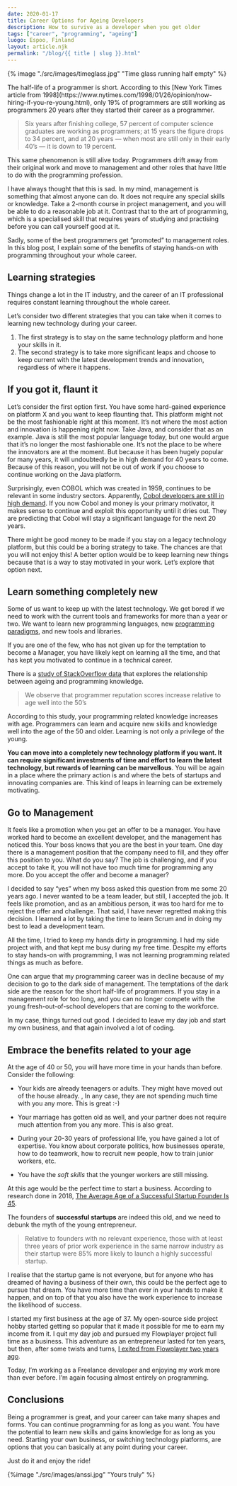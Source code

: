 ```yaml
---
date: 2020-01-17
title: Career Options for Ageing Developers
description: How to survive as a developer when you get older
tags: ["career", "programming", "ageing"]
luogo: Espoo, Finland
layout: article.njk
permalink: "/blog/{{ title | slug }}.html"
---
```


{% image "./src/images/timeglass.jpg" "Time glass running half empty" %}

<div class="lead">
The half-life of a programmer is short. According to this [New York Times article from 1998](https://www.nytimes.com/1998/01/26/opinion/now-hiring-if-you-re-young.html), only 19% of programmers are still working as programmers 20 years after they started their career as a programmer.</div>

>Six years after finishing college, 57 percent of computer science graduates are working as programmers; at 15 years the figure drops to 34 percent, and at 20 years — when most are still only in their early 40’s — it is down to 19 percent.

This same phenomenon is still alive today. Programmers drift away from their original work and move to management and other roles that have little to do with the programming profession.

I have always thought that this is sad. In my mind, management is something that almost anyone can do. It does not require any special skills or knowledge. Take a 2-month course in project management, and you will be able to do a reasonable job at it. Contrast that to the art of programming, which is a specialised skill that requires years of studying and practising before you can call yourself good at it.

Sadly, some of the best programmers get “promoted” to management roles. In this blog post, I explain some of the benefits of staying hands-on with programming throughout your whole career.

## Learning strategies

Things change a lot in the IT industry, and the career of an IT professional requires constant learning throughout the whole career.

Let’s consider two different strategies that you can take when it comes to learning new technology during your career.

1. The first strategy is to stay on the same technology platform and hone your skills in it.
2. The second strategy is to take more significant leaps and choose to keep current with the latest development trends and innovation, regardless of where it happens.

## If you got it, flaunt it

Let’s consider the first option first. You have some hard-gained experience on platform X and you want to keep flaunting that. This platform might not be the most fashionable right at this moment. It’s not where the most action and innovation is happening right now. Take Java, and consider that as an example. Java is still the most popular language today, but one would argue that it’s no longer the most fashionable one. It’s not the place to be where the innovators are at the moment. But because it has been hugely popular for many years, it will undoubtedly be in high demand for 40 years to come. Because of this reason, you will not be out of work if you choose to continue working on the Java platform.

Surprisingly, even COBOL which was created in 1959, continues to be relevant in some industry sectors. Apparently, [Cobol developers are still in high demand](https://www.iceuro.com/cobol-programmers-in-demand). If you now Cobol and money is your primary motivator, it makes sense to continue and exploit this opportunity until it dries out. They are predicting that Cobol will stay a significant language for the next 20 years.

There might be good money to be made if you stay on a legacy technology platform, but this could be a boring strategy to take. The chances are that you will not enjoy this! A better option would be to keep learning new things because that is a way to stay motivated in your work. Let’s explore that option next.

## Learn something completely new

Some of us want to keep up with the latest technology. We get bored if we need to work with the current tools and frameworks for more than a year or two. We want to learn new programming languages, new [programming paradigms](/post/learning-fp), and new tools and libraries.

If you are one of the few, who has not given up for the temptation to become a Manager, you have likely kept on learning all the time, and that has kept you motivated to continue in a technical career.

There is a [study of StackOverflow data](https://people.engr.ncsu.edu/ermurph3/papers/msr13.pdf) that explores the relationship between ageing and programming knowledge.

> We observe that programmer reputation scores increase relative to age well into the 50’s

According to this study, your programming related knowledge increases with age. Programmers can learn and acquire new skills and knowledge well into the age of the 50 and older. Learning is not only a privilege of the young.

**You can move into a completely new technology platform if you want. It can require significant investments of time and effort to learn the latest technology, but rewards of learning can be marvellous**. You will be again in a place where the primary action is and where the bets of startups and innovating companies are. This kind of leaps in learning can be extremely motivating.

## Go to Management

It feels like a promotion when you get an offer to be a manager. You have worked hard to become an excellent developer, and the management has noticed this. Your boss knows that you are the best in your team. One day there is a management position that the company need to fill, and they offer this position to you. What do you say? The job is challenging, and if you accept to take it, you will not have too much time for programming any more. Do you accept the offer and become a manager?

 I decided to say “yes” when my boss asked this question from me some 20 years ago. I never wanted to be a team leader, but still, I accepted the job. It feels like promotion, and as an ambitious person, it was too hard for me to reject the offer and challenge. That said, I have never regretted making this decision. I learned a lot by taking the time to learn Scrum and in doing my best to lead a development team.

All the time, I tried to keep my hands dirty in programming. I had my side project with, and that kept me busy during my free time. Despite my efforts to stay hands-on with programming, I was not learning programming related things as much as before.

One can argue that my programming career was in decline because of my decision to go to the dark side of management. The temptations of the dark side are the reason for the short half-life of programmers. If you stay in a management role for too long, and you can no longer compete with the young fresh-out-of-school developers that are coming to the workforce.

In my case, things turned out good. I decided to leave my day job and start my own business, and that again involved a lot of coding.

## Embrace the benefits related to your age

At the age of 40 or 50, you will have more time in your hands than before. Consider the following:

* Your kids are already teenagers or adults. They might have moved out of the house already. , In any case, they are not spending much time with you any more.  This is great :-)

* Your marriage has gotten old as well, and your partner does not require much attention from you any more. This is also great.

* During your 20-30 years of professional life, you have gained a lot of expertise. You know about corporate politics, how businesses operate, how to do teamwork, how to recruit new people, how to train junior workers, etc.

* You have the *soft skills* that the younger workers are still missing.

At this age would be the perfect time to start a business. According to research done in 2018, [The Average Age of a Successful Startup Founder Is 45](https://hbr.org/2018/07/research-the-average-age-of-a-successful-startup-founder-is-45).

The founders of **successful startups** are indeed this old, and we need to debunk the myth of the young entrepreneur.

> Relative to founders with no relevant experience, those with at least three years of prior work experience in the same narrow industry as their startup were 85% more likely to launch a highly successful startup.

I realise that the startup game is not everyone, but for anyone who has dreamed of having a business of their own, this could be the perfect age to pursue that dream. You have more time than ever in your hands to make it happen, and on top of that you also have the work experience to increase the likelihood of success.

I started my first business at the age of 37. My open-source side project hobby started getting so popular that it made it possible for me to earn my income from it. I quit my day job and pursued my Flowplayer project full time as a business. This adventure as an entrepreneur lasted for ten years, but then, after some twists and turns, [I exited from Flowplayer two years ago](/post/leafingflow).

Today, I’m working as a Freelance developer and enjoying my work more than ever before. I’m again focusing almost entirely on programming.

## Conclusions

Being a programmer is great, and your career can take many shapes and forms. You can continue programming for as long as you want. You have the potential to learn new skills and gains knowledge for as long as you need. Starting your own business, or switching technology platforms, are options that you can basically at any point during your career.

Just do it and enjoy the ride!

{%image "./src/images/anssi.jpg" "Yours truly" %}
